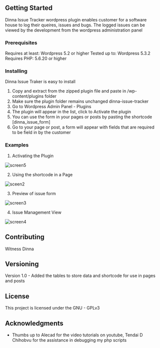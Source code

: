 ## Getting Started

Dinna Issue Tracker wordpress plugin enables customer for a software house to log their queires, issues and bugs. The logged issues can be viewed by the development from the wordpress administration panel

### Prerequisites

Requires at least: Wordpress 5.2 or higher
Tested up to: Wordpress 5.3.2
Requires PHP: 5.6.20 or higher

### Installing

Dinna Issue Traker is easy to install
1. Copy and extract from the zipped plugin file and paste in /wp-content/plugins folder
2. Make sure the plugin folder remains unchanged dinna-issue-tracker
3. Go to Wordpress Admin Panel - Plugins
4. The plugin will appear in the list, click to Activate the plugin
5. You can use the form in your pages or posts by pasting the shortcode [dinna_issue_form]
6. Go to your page or post, a form will appear with fields that are required to be field in by the customer

### Examples 

1. Activating the Plugin

![screen5](https://user-images.githubusercontent.com/59632060/73134116-5b771380-403b-11ea-8d07-e70f8d72be1c.JPG)

2. Using the shortcode in a Page

![sceen2](https://user-images.githubusercontent.com/59632060/72974480-ba3c5300-3dd7-11ea-80f6-d0784d1c3f0f.JPG)

3. Preview of issue form

![screen3](https://user-images.githubusercontent.com/59632060/72974530-cf18e680-3dd7-11ea-8c71-4b133ced429f.JPG)

4. Issue Management View

![screen4](https://user-images.githubusercontent.com/59632060/72985822-82d9a080-3def-11ea-94d5-8eba88450883.JPG)

## Contributing

Witness Dinna

## Versioning

Version 1.0 - Added the tables to store data and shortcode for use in pages and posts

## License

This project is licensed under the GNU - GPLv3

## Acknowledgments

* Thumbs up to Alecad for the video tutorials on youtube, Tendai D Chihobvu for the assistance in debugging my php scripts
